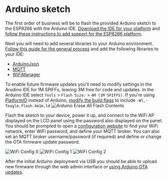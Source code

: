 # Arduino sketch

The first order of business will be to flash the provided Arduino sketch to the ESP8266 with the Arduino IDE.  [Download the IDE for your platform](https://www.arduino.cc/en/Main/Software) and [follow these instructions to add support for the ESP8266 platform](https://github.com/esp8266/Arduino#installing-with-boards-manager).

Next you will need to add several libraries to your Arduino environment.  [Follow this guide for the general process](https://www.arduino.cc/en/Guide/Libraries) and add the following libraries to your IDE:

* [ArduinoJson](https://arduinojson.org/?utm_source=meta&utm_medium=library.properties)
* [MQTT](https://github.com/256dpi/arduino-mqtt)
* [WiFiManager](https://github.com/tzapu/WiFiManager)

To enable future firmware updates you'll need to modify settings in the Arudino IDE for 1M SPIFFs, leaving 3M free for code and updates.  In the Arduino IDE select `Tools` > `Flash Size:` > `4M (1M SPIFFS)`.  If you're using [PlatformIO](https://platformio.org/) instead of Arduino, [modify the build flags](http://docs.platformio.org/en/latest/platforms/espressif8266.html#flash-size) to include `-Wl,-Teagle.flash.4m1m.ld`
![Arduino Erase All Flash Contents](https://github.com/aderusha/HASwitchPlate/blob/master/Documentation/Images/Arduino_1M_SPIFFS.png?raw=true)

Flash the sketch to your device, power it up, and connect to the WiFi AP displayed on the LCD panel using the password also displayed on the panel.  You should be prompted to open a [configuration website](http://192.168.4.1) to find your WiFi network, enter WiFi password, and define your MQTT broker.  You can also set an MQTT broker username/password (if required) and define or change the OTA firmware update password.

![WiFi Config 0](https://github.com/aderusha/HASwitchPlate/blob/master/Documentation/Images/WiFi_Config_0.png?raw=true) ![WiFi Config 1](https://github.com/aderusha/HASwitchPlate/blob/master/Documentation/Images/WiFi_Config_1.png?raw=true) ![WiFi Config 2](https://github.com/aderusha/HASwitchPlate/blob/master/Documentation/Images/WiFi_Config_2.png?raw=true)

After the initial Arduino deployment via USB you should be able to upload new firmware through the web admin interface or [using Arduino OTA updates](https://randomnerdtutorials.com/esp8266-ota-updates-with-arduino-ide-over-the-air/).